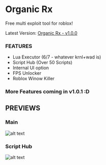 # Organic Rx
Free multi exploit tool for roblox!

Latest Version: [Organic Rx - v1.0.0](https://github.com/IamJamieX/Organic-Rx/releases/tag/v1.0.0 "Latest Version of Organix Rx")

### FEATURES
  * Lua Executor (6/7 - whatever krnl+wad is)
  * Script Hub (Over 50 Scripts)
  * Internal UI option
  * FPS Unlocker
  * Roblox Winow Killer
### More Features coming in v1.0.1 :D

## PREVIEWS

### Main
![alt text](https://i.imgur.com/mFfFmJz.png "Organic Rx - Main")
### Script Hub
![alt text](https://i.imgur.com/oQ4lbmJ.png "Organic Rx - Script Hub")
